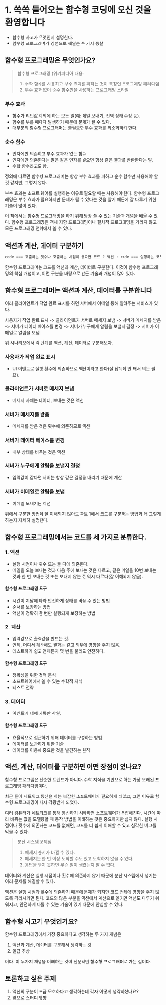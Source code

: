 # 1. 쏙쏙 들어오는 함수형 코딩에 오신 것을 환영합니다

- 함수형 사고가 무엇인지 설명한다.
- 함수형 프로그래머가 경험으로 깨달은 두 가지 통찰

## 함수형 프로그래밍은 무엇인가요?

> 함수형 프로그래밍 (위키피디아 내용)
>
> 1. 수학 함수를 사용하고 부수 효과를 피하는 것이 특징인 프로그래밍 패러다임
> 2. 부수 효과 없이 순수 함수만을 사용하는 프로그래밍 스타일

### 부수 효과

- 함수가 리턴값 이외에 하는 모든 일(예: 메일 보내기, 전역 상태 수정 등).
- 함수를 부를 때마다 발생하기 때문에 문제가 될 수 있다.
- 대부분의 함수형 프로그래머는 불필요한 부수 효과를 최소화하려 한다.

### 순수 함수

- 인자에만 의존하고 부수 효과가 없는 함수
- 인자에만 의존한다는 말은 같은 인자를 넣으면 항상 같은 결과를 반환한다는 말.
- 수학 함수라고도 함.

정의에 따르면 함수형 프로그래머는 항상 부수 효과를 피하고 순수 함수만 사용해야 할 것 같지만, 그렇지 않다.

부수 효과는 소프트 웨어를 실행하는 이유로 필요할 때는 사용해야 한다.
함수형 프로그래밍은 부수 효과가 필요하지만 문제가 될 수 있다는 것을 알기 때문에 잘 다루기 위한 기술이 많이 있다.

이 책에서는 함수형 프로그래밍을 하기 위해 당장 쓸 수 있는 기술과 개념을 배울 수 있다.
함수형 프로그래밍은 객체 지향 프로그래밍이나 절차적 프로그래밍을 가리지 않고 모든 프로그래밍 언어에서 쓸 수 있다.

## 액션과 계산, 데이터 구분하기

```js
code === 호출하는 횟수나 호출하는 시점이 중요한 코드 ? 액션 : code === 실행하는 코드 ? 계산 : 데이터
```

함수형 프로그래머는 코드를 액션과 계산, 데이터로 구분한다.
이것이 함수형 프로그래밍의 핵심 개념이고, 이런 구분을 바탕으로 만든 기술과 개념이 많이 있다.

## 함수형 프로그래머는 액션과 계산, 데이터를 구분합니다

여러 클라이언트가 작업 완료 표시를 하면 서버에서 이메일 통해 알려주는 서비스가 있다.

사용자가 작업 완료 표시 -> 클라이언트가 서버로 메세지 보냄 -> 서버가 메세지를 받음 -> 서버가 데이터 베이스를 변경 -> 서버가 누구에게 알림을 보낼지 결정 -> 서버가 이메일로 알림을 보냄

위 시나리오에서 각 단계를 액션, 계산, 데이터로 구분해보자.

### 사용자가 작업 완료 표시

- UI 이벤트로 실행 횟수에 의존하므로 액션이라고 한다(잘 납득이 안 돼서 의논 필요).

### 클라이언트가 서버로 메세지 보냄

- 메세지 자체는 데이터, 보내는 것은 액션

### 서버가 메세지를 받음

- 메세지를 받은 것은 횟수에 의존하므로 액션

### 서버가 데이터 베이스를 변경

- 내부 상태를 바꾸는 것은 액션

### 서버가 누구에게 알림을 보낼지 결정

- 입력값이 같다면 서버는 항상 같은 결정을 내리기 때문에 계산

### 서버가 이메일로 알림을 보냄

- 이메일 보내기는 액션

위에서 구분한 방법이 잘 이해되지 않아도 파트 1에서 코드를 구분하는 방법과 왜 그렇게 하는지 자세히 설명한다.

## 함수형 프로그래밍에서는 코드를 세 가지로 분류한다.

### 1. 액션

- 실행 시점이나 횟수 또는 둘 다에 의존한다.
- 메일을 오늘 보내는 것과 다음 주에 보내는 것은 다르고, 같은 메일을 10번 보내는 것과 한 번 보내는 것 또는 보내지 않는 것 역시 다르다(잘 이해되지 않음).

#### 함수형 프로그래밍 도구

- 시간이 지남에 따라 안전하게 상태를 바꿀 수 있는 방법
- 순서를 보장하는 방법
- 액션이 정확히 한 번만 실행되게 보장하는 방법

### 2. 계산

- 입력값으로 출력값을 만드는 것.
- 언제, 어디서 계산해도 결과는 같고 외부에 영향을 주지 않음.
- 테스트하기 쉽고 언제든지 몇 번을 불러도 안전하다.

#### 함수형 프로그래밍 도구

- 정확성을 위한 정적 분석
- 소프트웨어에서 쓸 수 있는 수학적 지식
- 테스트 전략

### 3. 데이터

- 이벤트에 대해 기록한 사실.

#### 함수형 프로그래밍 도구

- 효율적으로 접근하기 위해 데이터를 구성하는 방법
- 데이터를 보관하기 위한 기술
- 데이터를 이용해 중요한 것을 발견하는 원칙

## 액션, 계산, 데이터를 구분하면 어떤 장점이 있나요?

함수형 프로그램은 단순한 트렌드가 아니다.
수학 지식을 기반으로 하는 가장 오래된 프로그래밍 패러다임이다.

최근 들어 네트워크 통신을 하는 복잡한 소프트웨어가 필요하게 되었고, 그런 이유로 함수형 프로그래밍이 다시 각광받게 되었다.

여러 컴퓨터가 네트워크를 통해 통신하기 시작하면 소프트웨어가 복잡해진다.
시간에 따라 바뀌는 값을 모델링할 때 동작 방법을 이해하는 것은 중요하지만 쉽지 않다.
실행 시점이나 횟수에 의존하는 코드를 없애면, 코드를 더 쉽게 이해할 수 있고 심각한 버그를 막을 수 있다.

> 분산 시스템 문제점
>
> 1. 메세지 순서가 바뀔 수 있다.
> 2. 메세지는 한 번 이상 도착할 수도 있고 도착하지 않을 수 있다.
> 3. 응답을 받지 못하면 무슨 일이 생겼는지 알 수 없다.

데이터와 계산은 실행 시점이나 횟수에 의존하지 않기 때문에 분산 시스템에서 생기는 여러 문제를 해결할 수 있다.

액션은 실행 시점과 횟수에 의존하기 때문에 문제가 되지만 코드 전체에 영향을 주지 않도록 격리시키면 된다.
코드의 많은 부분을 액션에서 계산으로 옮기면 액션도 다루기 쉬워지고, 안전하게 다룰 수 있는 기술이 있기 때문에 안심할 수 있다.

## 함수형 사고가 무엇인가요?

함수형 프로그래밍에서 가장 중요하다고 생각하는 두 가지 개념은

1. 액션과 계산, 데이터를 구분해서 생각하는 것
2. 일급 추상

이다.
이 두가지 개념을 이해하는 것이 전문적인 함수형 프로그래머로 가는 길이다.

## 토론하고 싶은 주제

1. 액션의 구분이 조금 모호하다고 생각하는데 각자 어떻게 생각하셨나요?
2. 앞으로 스터디 방향
